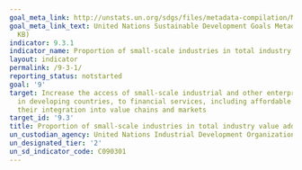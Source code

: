 ```yaml
---
goal_meta_link: http://unstats.un.org/sdgs/files/metadata-compilation/Metadata-Goal-9.pdf
goal_meta_link_text: United Nations Sustainable Development Goals Metadata (PDF 664
  KB)
indicator: 9.3.1
indicator_name: Proportion of small-scale industries in total industry value added
layout: indicator
permalink: /9-3-1/
reporting_status: notstarted
goal: '9'
target: Increase the access of small-scale industrial and other enterprises, in particular
  in developing countries, to financial services, including affordable credit, and
  their integration into value chains and markets
target_id: '9.3'
title: Proportion of small-scale industries in total industry value added
un_custodian_agency: United Nations Industrial Development Organization (UNIDO)
un_designated_tier: '2'
un_sd_indicator_code: C090301
---
```

